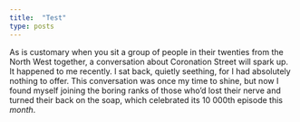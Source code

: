 ```yaml
---
title:  "Test"
type: posts
---
```

As is customary when you sit a group of people in their twenties from the North West together, a conversation about Coronation Street will spark up. It happened to me recently. I sat back, quietly seething, for I had absolutely nothing to offer. This conversation was once my time to shine, but now I found myself joining the boring ranks of those who’d lost their nerve and turned their back on the soap, which celebrated its 10 000th episode this _month_.
